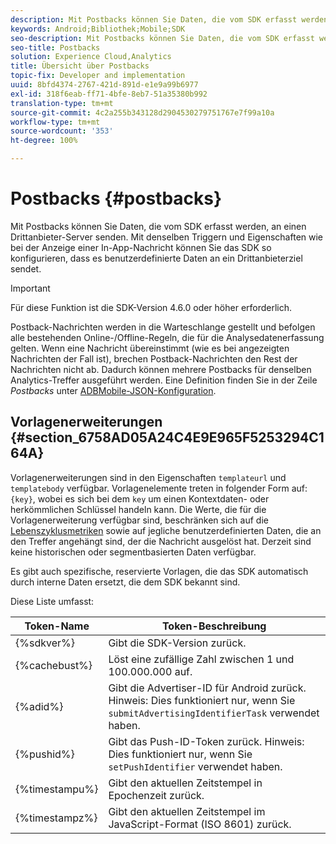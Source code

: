 ```yaml
---
description: Mit Postbacks können Sie Daten, die vom SDK erfasst werden, an einen Drittanbieter-Server senden. Mit denselben Triggern und Eigenschaften wie bei der Anzeige einer In-App-Nachricht können Sie das SDK so konfigurieren, dass es benutzerdefinierte Daten an ein Drittanbieterziel sendet.
keywords: Android;Bibliothek;Mobile;SDK
seo-description: Mit Postbacks können Sie Daten, die vom SDK erfasst werden, an einen Drittanbieter-Server senden. Mit denselben Triggern und Eigenschaften wie bei der Anzeige einer In-App-Nachricht können Sie das SDK so konfigurieren, dass es benutzerdefinierte Daten an ein Drittanbieterziel sendet.
seo-title: Postbacks
solution: Experience Cloud,Analytics
title: Übersicht über Postbacks
topic-fix: Developer and implementation
uuid: 8bfd4374-2767-421d-891d-e1e9a99b6977
exl-id: 318f6eab-ff71-4bfe-8eb7-51a35380b992
translation-type: tm+mt
source-git-commit: 4c2a255b343128d2904530279751767e7f99a10a
workflow-type: tm+mt
source-wordcount: '353'
ht-degree: 100%

---
```


# Postbacks {#postbacks}

Mit Postbacks können Sie Daten, die vom SDK erfasst werden, an einen Drittanbieter-Server senden. Mit denselben Triggern und Eigenschaften wie bei der Anzeige einer In-App-Nachricht können Sie das SDK so konfigurieren, dass es benutzerdefinierte Daten an ein Drittanbieterziel sendet.

>[!IMPORTANT]
>
>Für diese Funktion ist die SDK-Version 4.6.0 oder höher erforderlich.

Postback-Nachrichten werden in die Warteschlange gestellt und befolgen alle bestehenden Online-/Offline-Regeln, die für die Analysedatenerfassung gelten. Wenn eine Nachricht übereinstimmt (wie es bei angezeigten Nachrichten der Fall ist), brechen Postback-Nachrichten den Rest der Nachrichten nicht ab. Dadurch können mehrere Postbacks für denselben Analytics-Treffer ausgeführt werden. Eine Definition finden Sie in der Zeile *Postbacks* unter  [ADBMobile-JSON-Konfiguration](/help/android/configuration/json-config/json-config.md).

## Vorlagenerweiterungen {#section_6758AD05A24C4E9E965F5253294C164A}

Vorlagenerweiterungen sind in den Eigenschaften `templateurl` und `templatebody` verfügbar. Vorlagenelemente treten in folgender Form auf: `{key}`, wobei es sich bei dem `key` um einen Kontextdaten- oder herkömmlichen Schlüssel handeln kann. Die Werte, die für die Vorlagenerweiterung verfügbar sind, beschränken sich auf die [Lebenszyklusmetriken](/help/android/metrics.md) sowie auf jegliche benutzerdefinierten Daten, die an den Treffer angehängt sind, der die Nachricht ausgelöst hat. Derzeit sind keine historischen oder segmentbasierten Daten verfügbar.

Es gibt auch spezifische, reservierte Vorlagen, die das SDK automatisch durch interne Daten ersetzt, die dem SDK bekannt sind.

Diese Liste umfasst:

| Token-Name | Token-Beschreibung |
|--- |--- |
| {%sdkver%} | Gibt die SDK-Version zurück. |
| {%cachebust%} | Löst eine zufällige Zahl zwischen 1 und 100.000.000 auf. |
| {%adid%} | Gibt die Advertiser-ID für Android zurück. Hinweis: Dies funktioniert nur, wenn Sie `submitAdvertisingIdentifierTask` verwendet haben. |
| {%pushid%} | Gibt das Push-ID-Token zurück. Hinweis: Dies funktioniert nur, wenn Sie `setPushIdentifier` verwendet haben. |
| {%timestampu%} | Gibt den aktuellen Zeitstempel in Epochenzeit zurück. |
| {%timestampz%} | Gibt den aktuellen Zeitstempel im JavaScript-Format (ISO 8601) zurück. |
